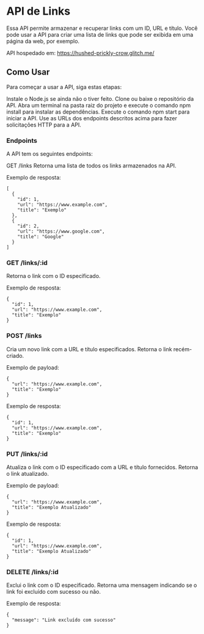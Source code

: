 # API de Links
Essa API permite armazenar e recuperar links com um ID, URL e título. Você pode usar a API para criar uma lista de links que pode ser exibida em uma página da web, por exemplo.

API hospedado em:
https://hushed-prickly-crow.glitch.me/

## Como Usar
Para começar a usar a API, siga estas etapas:

Instale o Node.js se ainda não o tiver feito.
Clone ou baixe o repositório da API.
Abra um terminal na pasta raiz do projeto e execute o comando npm install para instalar as dependências.
Execute o comando npm start para iniciar a API.
Use as URLs dos endpoints descritos acima para fazer solicitações HTTP para a API.


### Endpoints
A API tem os seguintes endpoints:

GET /links
Retorna uma lista de todos os links armazenados na API.

Exemplo de resposta:
```
[
  {
    "id": 1,
    "url": "https://www.example.com",
    "title": "Exemplo"
  },
  {
    "id": 2,
    "url": "https://www.google.com",
    "title": "Google"
  }
]
```

### GET /links/:id
Retorna o link com o ID especificado.

Exemplo de resposta:
```
{
  "id": 1,
  "url": "https://www.example.com",
  "title": "Exemplo"
}
```

### POST /links
Cria um novo link com a URL e título especificados. Retorna o link recém-criado.

Exemplo de payload:
```
{
  "url": "https://www.example.com",
  "title": "Exemplo"
}
```
Exemplo de resposta:
```
{
  "id": 1,
  "url": "https://www.example.com",
  "title": "Exemplo"
}
```
### PUT /links/:id
Atualiza o link com o ID especificado com a URL e título fornecidos. Retorna o link atualizado.

Exemplo de payload:
```
{
  "url": "https://www.example.com",
  "title": "Exemplo Atualizado"
}
```
Exemplo de resposta:

```
{
  "id": 1,
  "url": "https://www.example.com",
  "title": "Exemplo Atualizado"
}
```

### DELETE /links/:id
Exclui o link com o ID especificado. Retorna uma mensagem indicando se o link foi excluído com sucesso ou não.

Exemplo de resposta:
```
{
  "message": "Link excluído com sucesso"
}
```
